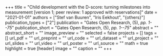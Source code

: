 +++
title = "Child development with the D-score: turning milestones into measurement [version 1; peer review: 1 approved with reservations]"
date = "2021-01-01"
authors = ["Stef van Buuren", "Iris Eekhout", "{others}"]
publication_types = ["2"]
publication = "Gates Open Research, (5), _pp. 1--75_"
publication_short = "Gates Open Research, (5), _pp. 1--75_"
abstract = ""
abstract_short = ""
image_preview = ""
selected = false
projects = []
tags = []
url_pdf = ""
url_preprint = ""
url_code = ""
url_dataset = ""
url_project = ""
url_slides = ""
url_video = ""
url_poster = ""
url_source = ""
math = true
highlight = true
[header]
image = ""
caption = ""
+++
